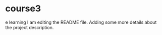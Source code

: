 # course3
e learning
I am editing the README file. Adding some more details about the project description.
